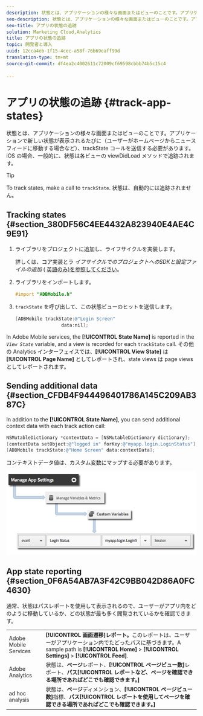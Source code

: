 ```yaml
---
description: 状態とは、アプリケーションの様々な画面またはビューのことです。アプリケーションで新しい状態が表示されるたびに（ユーザーがホームページからニュースフィードに移動する場合など）、trackState コールを送信する必要があります。iOS の場合、一般的に、状態は各ビューの viewDidLoad メソッドで追跡されます。
seo-description: 状態とは、アプリケーションの様々な画面またはビューのことです。アプリケーションで新しい状態が表示されるたびに（ユーザーがホームページからニュースフィードに移動する場合など）、trackState コールを送信する必要があります。iOS の場合、一般的に、状態は各ビューの viewDidLoad メソッドで追跡されます。
seo-title: アプリの状態の追跡
solution: Marketing Cloud,Analytics
title: アプリの状態の追跡
topic: 開発者と導入
uuid: 12cca4eb-1f15-4cec-a58f-76b69eaff99d
translation-type: tm+mt
source-git-commit: df4ea2c4002611c72009cf69598cbbb74b5c15c4

---
```



# アプリの状態の追跡 {#track-app-states}

状態とは、アプリケーションの様々な画面またはビューのことです。アプリケーションで新しい状態が表示されるたびに（ユーザーがホームページからニュースフィードに移動する場合など）、trackState コールを送信する必要があります。iOS の場合、一般的に、状態は各ビューの viewDidLoad メソッドで追跡されます。

>[!TIP]
>
>To track states, make a call to `trackState`. 状態は、自動的には追跡されません。

## Tracking states {#section_380DF56C4EE4432A823940E4AE4C9E91}

1. ライブラリをプロジェクトに追加し、ライフサイクルを実装します。

   詳しくは、コア実装とラ *イフサイクルでのプロジェクトへのSDKと設定ファイルの追加* ( [英語のみ)を参照してください](/help/ios/getting-started/dev-qs.md)。
1. ライブラリをインポートします。

   ```objective-c
   #import "ADBMobile.h"
   ```

1. `trackState` を呼び出して、この状態ビューのヒットを送信します。

   ```objective-c
   [ADBMobile trackState:@"Login Screen"  
                    data:nil];
   ```

In Adobe Mobile services, the **[!UICONTROL State Name]** is reported in the *`View State`* variable, and a view is recorded for each `trackState` call. その他の Analytics インターフェイスでは、**[!UICONTROL View State]** は **[!UICONTROL Page Name]** としてレポートされ、state views は page views としてレポートされます。

## Sending additional data {#section_CFDB4F944496401786A145C209AB387C}

In addition to the **[!UICONTROL State Name]**, you can send additional context data with each track action call:

```objective-c
NSMutableDictionary *contextData = [NSMutableDictionary dictionary]; 
[contextData setObject:@"logged in" forKey:@"myapp.login.LoginStatus"]; 
[ADBMobile trackState:@"Home Screen" data:contextData];
```

コンテキストデータ値は、カスタム変数にマップする必要があります。

![](assets/map-variable-context-state.png)

## App state reporting {#section_0F6A54AB7A3F42C9BB042D86A0FC4630}

通常、状態はパスレポートを使用して表示されるので、ユーザーがアプリ内をどのように移動しているか、どの状態が最も多く閲覧されているかを確認できます。

|  |  |
|--- |--- |
| Adobe Mobile Services | **[!UICONTROL 画面遷移]レポート。**&#x200B;このレポートは、ユーザーがアプリケーション内でたどったパスに基づきます。A sample path is  **[!UICONTROL Home]**  &gt;  **[!UICONTROL Settings]**  &gt; **[!UICONTROL Feed]**. |
| Adobe Analytics | 状態は、**ページ**&#x200B;レポート、**[!UICONTROL ページビュー数]**&#x200B;レポート、**パス[!UICONTROL レポートなど、ページを確認できる場所であればどこでも確認できます。]** |
| ad hoc analysis | 状態は、**ページ**&#x200B;ディメンション、**[!UICONTROL ページビュー数]**&#x200B;指標、**パス[!UICONTROL レポートを使用してページを確認できる場所であればどこでも確認できます。]** |

